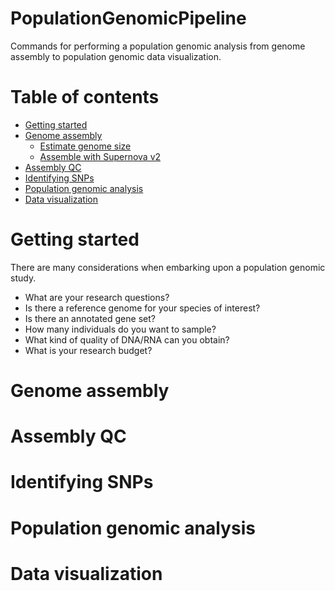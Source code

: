 # PopulationGenomicPipeline
Commands for performing a population genomic analysis from genome assembly to population genomic data visualization.

Table of contents
=================

- [Getting started](#getting-started)
- [Genome assembly](#genome-assembly)
  * [Estimate genome size](#estimate-genome-size)
  * [Assemble with Supernova v2](#assemble-with-supernova)
- [Assembly QC](#assembly-qc)
- [Identifying SNPs](#identifying-snps)
- [Population genomic analysis](#population-genomic-analysis)
- [Data visualization](#data-visualization)

Getting started
===============

There are many considerations when embarking upon a population genomic study. 

* What are your research questions?
* Is there a reference genome for your species of interest?
* Is there an annotated gene set?
* How many individuals do you want to sample?
* What kind of quality of DNA/RNA can you obtain?
* What is your research budget?

Genome assembly
===============

Assembly QC
===========

Identifying SNPs
================

Population genomic analysis
===========================

Data visualization
==================
